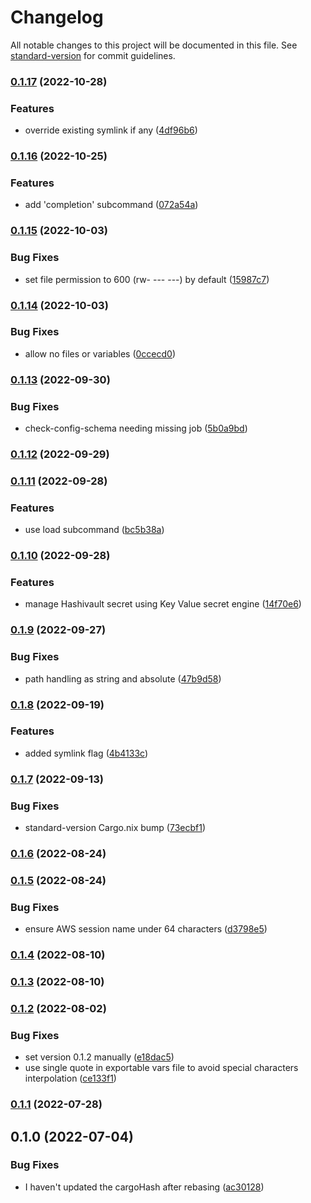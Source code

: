 # Changelog

All notable changes to this project will be documented in this file. See [standard-version](https://github.com/conventional-changelog/standard-version) for commit guidelines.

### [0.1.17](http://git.novadiscovery.net:4224/world/novops/compare/v0.1.16...v0.1.17) (2022-10-28)


### Features

* override existing symlink if any ([4df96b6](http://git.novadiscovery.net:4224/world/novops/commit/4df96b62b9c78e2043a8b628ce10719bdc49b382))

### [0.1.16](http://git.novadiscovery.net:4224/world/novops/compare/v0.1.15...v0.1.16) (2022-10-25)


### Features

* add 'completion' subcommand ([072a54a](http://git.novadiscovery.net:4224/world/novops/commit/072a54a328bca03b797427f70109ab001f918418))

### [0.1.15](http://git.novadiscovery.net:4224/world/novops/compare/v0.1.14...v0.1.15) (2022-10-03)


### Bug Fixes

* set file permission to 600 (rw- --- ---) by default ([15987c7](http://git.novadiscovery.net:4224/world/novops/commit/15987c75d92061a7411ce7b0374aece65a505abc))

### [0.1.14](http://git.novadiscovery.net:4224/world/novops/compare/v0.1.13...v0.1.14) (2022-10-03)


### Bug Fixes

* allow no files or variables ([0ccecd0](http://git.novadiscovery.net:4224/world/novops/commit/0ccecd021e04b71df4b1fe8849ddf2534d6e84eb))

### [0.1.13](http://git.novadiscovery.net:4224/world/novops/compare/v0.1.12...v0.1.13) (2022-09-30)


### Bug Fixes

* check-config-schema needing missing job ([5b0a9bd](http://git.novadiscovery.net:4224/world/novops/commit/5b0a9bd9742060982b3cbe42323c7feb56849fbe))

### [0.1.12](http://git.novadiscovery.net:4224/world/novops/compare/v0.1.11...v0.1.12) (2022-09-29)

### [0.1.11](http://git.novadiscovery.net:4224/world/novops/compare/v0.1.10...v0.1.11) (2022-09-28)


### Features

* use load subcommand ([bc5b38a](http://git.novadiscovery.net:4224/world/novops/commit/bc5b38ae9bc114e407ebc2632d5b228e0128c6b7))

### [0.1.10](http://git.novadiscovery.net:4224/world/novops/compare/v0.1.9...v0.1.10) (2022-09-28)


### Features

* manage Hashivault secret using Key Value secret engine ([14f70e6](http://git.novadiscovery.net:4224/world/novops/commit/14f70e623697283478ba2762c3c7bb7b41e10765))

### [0.1.9](http://git.novadiscovery.net:4224/world/novops/compare/v0.1.8...v0.1.9) (2022-09-27)


### Bug Fixes

* path handling as string and absolute ([47b9d58](http://git.novadiscovery.net:4224/world/novops/commit/47b9d589bbd25a01068a62a7874c20233e915e17))

### [0.1.8](http://git.novadiscovery.net:4224/world/novops/compare/v0.1.7...v0.1.8) (2022-09-19)


### Features

* added symlink flag ([4b4133c](http://git.novadiscovery.net:4224/world/novops/commit/4b4133c4507769c0573ebbba208d0ef12c354310))

### [0.1.7](http://git.novadiscovery.net:4224/world/novops/compare/v0.1.6...v0.1.7) (2022-09-13)


### Bug Fixes

* standard-version Cargo.nix bump ([73ecbf1](http://git.novadiscovery.net:4224/world/novops/commit/73ecbf143118877fbfb8a9338f50d49145369252))

### [0.1.6](http://git.novadiscovery.net:4224/world/novops/compare/v0.1.5...v0.1.6) (2022-08-24)

### [0.1.5](http://git.novadiscovery.net:4224/world/novops/compare/v0.1.4...v0.1.5) (2022-08-24)


### Bug Fixes

* ensure AWS session name under 64 characters ([d3798e5](http://git.novadiscovery.net:4224/world/novops/commit/d3798e52c8fa099d23a86cd14454644cd5cbb41d))

### [0.1.4](http://git.novadiscovery.net:4224/world/novops/compare/v0.1.3...v0.1.4) (2022-08-10)

### [0.1.3](http://git.novadiscovery.net:4224/world/novops/compare/v0.1.2...v0.1.3) (2022-08-10)

### [0.1.2](http://git.novadiscovery.net:4224/world/novops/compare/v0.1.1...v0.1.2) (2022-08-02)


### Bug Fixes

* set version 0.1.2 manually ([e18dac5](http://git.novadiscovery.net:4224/world/novops/commit/e18dac572c9df1f6de1616162e253f882c1696e7))
* use single quote in exportable vars file to avoid special characters interpolation ([ce133f1](http://git.novadiscovery.net:4224/world/novops/commit/ce133f1f30a2bf47924e1b4d9d8d84b216cd8f8d))

### [0.1.1](http://git.novadiscovery.net:4224/world/novops/compare/v0.1.0...v0.1.1) (2022-07-28)

## 0.1.0 (2022-07-04)


### Bug Fixes

* I haven't updated the cargoHash after rebasing ([ac30128](http://git.novadiscovery.net:4224/world/novops/commit/ac30128e30147881fc694daa1ea10bfa33cbeab1))
